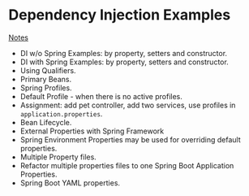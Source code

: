# Dependency Injection Examples

[Notes](notes.md)

* DI w/o Spring Examples: by property, setters and constructor.
* DI with Spring Examples: by property, setters and constructor.
* Using Qualifiers.
* Primary Beans.
* Spring Profiles.
* Default Profile - when there is no active profiles.
* Assignment: add pet controller, add two services, use profiles in `application.properties`.
* Bean Lifecycle.
* External Properties with Spring Framework
* Spring Environment Properties may be used for overriding default properties.
* Multiple Property files.
* Refactor multiple properties files to one Spring Boot Application Properties.
* Spring Boot YAML properties.
